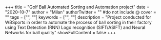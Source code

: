 +++
title = "Golf Ball Automated Sorting and Automation project"
date = "2020-10-7"
author = "Milan"
authorTwitter = "" #do not include @
cover = ""
tags = ["", ""]
keywords = ["", ""]
description = "Project conducted for WBSports in order to automate the process of ball sorting in their factory using Text Detection (RNN) Logo recognition (SIFT/ASIFT) and Neural Networks for ball quality"
showFullContent = false
+++
